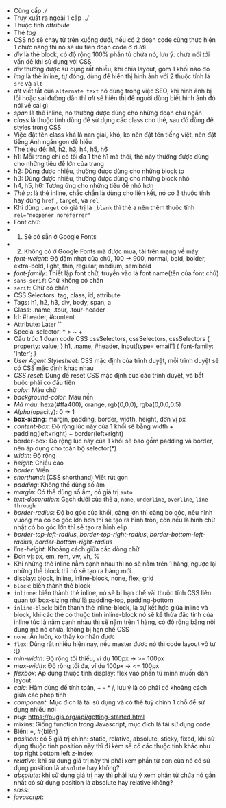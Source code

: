 - Cùng cấp _./_
- Truy xuất ra ngoài 1 cấp _../_
- Thuộc tính _attribute_
- Thẻ _tag_
- CSS nó sẽ chạy từ trên xuống dưới, nếu có 2 đoạn code cùng thực hiện 1 chức năng thì nó sẽ ưu tiên đoạn code ở dưới
- _div_ là thẻ block, có độ rộng 100% phần tử chứa nó, lưu ý:  chưa nói tới vấn đề khi sử dụng với CSS
- _div_ thường được sử dụng rất nhiều, khi chia layout, gom 1 khối nào đó
- _img_ là thẻ inline, tự đóng, dùng để hiển thị hình ảnh với 2 thuộc tính là `src` và `alt`
- _alt_ viết tắt của `alternate text` nó dùng trong việc SEO, khi hình ảnh bị lỗi hoặc sai đường dẫn thì _alt_ sẽ hiển thị để người dùng biết hình ảnh đó nói về cái gì
- _span_ là thẻ inline, nó thường được dùng cho những đoạn chữ ngắn
- _class_ là thuộc tính dùng để sử dụng các class cho thẻ, sau đó dùng để styles trong CSS
- Việc đặt tên class khá là nan giải, khó, ko nên đặt tên tiếng việt, nên đặt tiếng Anh ngắn gọn dễ hiểu
- Thẻ tiêu đề: h1, h2, h3, h4, h5, h6
- h1: Mỗi trang chỉ có tối đa 1 thẻ h1 mà thôi, thẻ này thường được dùng cho những tiêu đề lớn của trang
- h2: Dùng được nhiều, thường được dùng cho những block to
- h3: Dùng được nhiều, thường được dùng cho những block nhỏ
- h4, h5, h6: Tương ứng cho những tiêu đề nhỏ hơn
- _Thẻ a_: là thẻ inline, chắc chắn là dùng cho liên kết, nó có 3 thuộc tính hay dùng `href` , `target`, và `rel`
- Khi dùng `target` có giá trị là `_blank` thì thẻ a nên thêm thuộc tính `rel="noopener noreferrer"`
- Font chữ:
- 1. Sẽ có sẵn ở Google Fonts
- 2. Không có ở Google Fonts mà được mua, tải trên mạng về máy
- _font-weight_: Độ đậm nhạt của chữ, 100 -> 900, normal, bold, bolder, extra-bold, light, thin, regular, medium, semibold
- _font-family_: Thiết lập font chữ, truyền vào là font name(tên của font chữ)
- `sans-serif`: Chữ không có chân
- `serif`: Chữ có chân
- CSS Selectors: tag, class, id, attribute
- Tags: h1, h2, h3, div, body, span, a
- Class: .name, .tour, .tour-header
- Id: #header, #content
- Attribute: Later ``
-  Special selector: \* > ~ +
- Cấu trúc 1 đoạn code CSS
cssSelectors, cssSelectors, cssSelectors {
    property: value;
}
h1, .name, #header, input[type='email'] {
    font-family: 'Inter';
}
- _User Agent Stylesheet_: CSS mặc định của trình duyệt, mỗi trình duyệt sẽ có CSS mặc định khác nhau
- _CSS reset_: Dùng để reset CSS mặc định của các trình duyệt, và bắt buộc phải có đầu tiên
- _color_: Màu chữ
- _background-color_: Màu nền
- _Mã màu_: hexa(#ffa400), orange, rgb(0,0,0), rgba(0,0,0,0.5)
- _Alpha_(opacity): 0 -> 1
- **box-sizing**: margin, padding, border, width, height, đơn vị px
- _content-box_: Độ rộng lúc này của 1 khối sẽ bằng width + padding(left+right) + border(left+right)
- border-box: Độ rộng lúc này của 1 khối sẽ bao gồm padding và border, nên áp dụng cho toàn bộ selector(\*)
- _width_: Độ rộng
- _height_: Chiều cao
- _border_: Viền
- _shorthand_: (CSS shorthand) Viết rút gọn
- _padding_: Không thể dùng số âm
- _margin_: Có thể dùng số âm, có giá trị `auto`
- _text-decoration_: Gạch dưới của thẻ a, `none`, `underline`, `overline`, `line-through`
- _border-radius_: Độ bo góc của khối, càng lớn thì càng bo góc, nếu hình vuông mà có bo góc lớn hơn thì sẽ tạo ra hình tròn, còn nếu là hình chữ nhật có bo góc lớn thì sẽ tạo ra hình elip
- _border-top-left-radius_, _border-top-right-radius_, _border-bottom-left-radius_, _border-bottom-right-radius_
- _line-height_: Khoảng cách giữa các dòng chữ
- Đơn vị: px, em, rem, vw, vh, %
- Khi những thẻ inline nằm cạnh nhau thì nó sẽ nằm trên 1 hàng, ngược lại những thẻ block thì nó sẽ tạo ra hàng mới.
- display: block, inline, inline-block, none, flex, grid
- `block`: biến thành thẻ block
- `inlinne`: biến thành thẻ inline, nó sẽ bị hạn chế vài thuộc tính CSS liên quan tới box-sizing như là padding-top, padding-bottom
- `inline-block`: biến thành thẻ inline-block, là sự kết hợp giữa inline và block, khi các thẻ có thuộc tính inline-block nó sẽ kế thừa đặc tính của inline tức là nằm cạnh nhau thì sẽ nằm trên 1 hàng, có độ rộng bằng nội dung mà nó chứa, không bị hạn chế CSS
- `none`: Ẩn luôn, ko thấy ko nhấn được
- `flex`: Dùng rất nhiều hiện nay, nếu master được nó thì code layout vô tư :D
- _min-width_: Độ rộng tối thiểu, ví dụ 100px -> >= 100px
- _max-width_: Độ rộng tối đa, ví dụ 100px -> <= 100px
- _flexbox_: Áp dụng thuộc tính display: flex vào phần tử mình muốn dàn layout
- _calc_: Hàm dùng để tính toán, + - \* /, lưu ý là có phải có khoảng cách giữa các phép tính
- _component_: Mục đích là tái sử dụng và có thể tuỳ chỉnh 1 chỗ để sử dụng nhiều nơi
- _pug_: https://pugjs.org/api/getting-started.html
- mixins:  Giống function trong Javascript, mục đích là tái sử dụng code
- Biến: =, #{biến}
- _position_: có 5 giá trị chính: static, relative, absolute, sticky, fixed, khi sử dụng thuộc tính position này thì đi kèm sẽ có các thuộc tính khác như top right bottom left z-index
- _relative_: khi sử dụng giá trị này thì phải xem phần tử con của nó có sử dụng position là `absolute` hay không?
- _absolute_: khi sử dụng giá trị này thì phải lưu ý xem phần tử chứa nó gần nhất có sử dụng position là absolute hay relative không?
- _sass_:
- _javascript_: